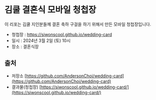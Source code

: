 # 김쿨 결혼식 모바일 청첩장

이 리포는 김쿨 지인분들께 결혼 축하 구걸을 하기 위해서 만든 모바일 청첩장입니다.
* 청첩장 : <a href="https://siwonscool.github.io/wedding-card" target="_blank">https://siwonscool.github.io/wedding-card </a>
* 일시 : 2024년 3월 2일 (토) 10시
* 장소 : 결혼식장

## 출처
* 저장소 [https://github.com/AndersonChoi/wedding-card](https://github.com/AndersonChoi/wedding-card)
* 결과물(청첩장) [https://siwonscool.github.io/wedding-card/](https://siwonscool.github.io/wedding-card/)